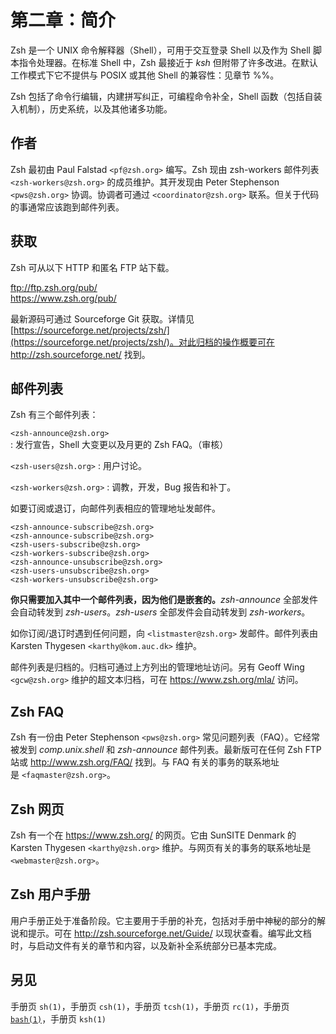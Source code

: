# 第二章：简介

Zsh 是一个 UNIX 命令解释器（Shell），可用于交互登录 Shell 以及作为 Shell 脚本指令处理器。在标准 Shell 中，Zsh 最接近于 _ksh_ 但附带了许多改进。在默认工作模式下它不提供与 POSIX 或其他 Shell 的兼容性：见章节 %%。

Zsh 包括了命令行编辑，内建拼写纠正，可编程命令补全，Shell 函数（包括自装入机制），历史系统，以及其他诸多功能。

## 作者

Zsh 最初由 Paul Falstad `<pf@zsh.org>` 编写。Zsh 现由 zsh-workers 邮件列表 `<zsh-workers@zsh.org>` 的成员维护。其开发现由 Peter Stephenson `<pws@zsh.org>` 协调。协调者可通过 `<coordinator@zsh.org>` 联系。但关于代码的事通常应该跑到邮件列表。

## 获取

Zsh 可从以下 HTTP 和匿名 FTP 站下载。

ftp://ftp.zsh.org/pub/  
https://www.zsh.org/pub/  

最新源码可通过 Sourceforge Git 获取。详情见 [https://sourceforge.net/projects/zsh/](https://sourceforge.net/projects/zsh/)。对此归档的操作概要可在 http://zsh.sourceforge.net/ 找到。

## 邮件列表

Zsh 有三个邮件列表：

`<zsh-announce@zsh.org>`
:   发行宣告，Shell 大变更以及月更的 Zsh FAQ。（审核）

`<zsh-users@zsh.org>`
:   用户讨论。

`<zsh-workers@zsh.org>`
:   调教，开发，Bug 报告和补丁。

如要订阅或退订，向邮件列表相应的管理地址发邮件。

`<zsh-announce-subscribe@zsh.org>`  
`<zsh-announce-subscribe@zsh.org>`  
`<zsh-users-subscribe@zsh.org>`  
`<zsh-workers-subscribe@zsh.org>`  
`<zsh-announce-unsubscribe@zsh.org>`  
`<zsh-users-unsubscribe@zsh.org>`  
`<zsh-workers-unsubscribe@zsh.org>`

**你只需要加入其中一个邮件列表，因为他们是嵌套的。**_zsh-announce_ 全部发件会自动转发到 _zsh-users_。_zsh-users_ 全部发件会自动转发到 _zsh-workers_。

如你订阅/退订时遇到任何问题，向 `<listmaster@zsh.org>` 发邮件。邮件列表由 Karsten Thygesen `<karthy@kom.auc.dk>` 维护。

邮件列表是归档的。归档可通过上方列出的管理地址访问。另有 Geoff Wing `<gcw@zsh.org>` 维护的超文本归档，可在 https://www.zsh.org/mla/ 访问。

## Zsh FAQ

Zsh 有一份由 Peter Stephenson `<pws@zsh.org>` 常见问题列表（FAQ）。它经常被发到 _comp.unix.shell_ 和 _zsh-announce_ 邮件列表。最新版可在任何 Zsh FTP 站或 http://www.zsh.org/FAQ/ 找到。与 FAQ 有关的事务的联系地址是 `<faqmaster@zsh.org>`。

## Zsh 网页

Zsh 有一个在 https://www.zsh.org/ 的网页。它由 SunSITE Denmark 的 Karsten Thygesen `<karthy@zsh.org>` 维护。与网页有关的事务的联系地址是 `<webmaster@zsh.org>`。

## Zsh 用户手册

用户手册正处于准备阶段。它主要用于手册的补充，包括对手册中神秘的部分的解说和提示。可在 http://zsh.sourceforge.net/Guide/ 以现状查看。编写此文档时，与启动文件有关的章节和内容，以及新补全系统部分已基本完成。

## 另见

手册页 `sh(1)`，手册页 `csh(1)`，手册页 `tcsh(1)`，手册页 `rc(1)`，手册页 [`bash(1)`](https://tiswww.case.edu/php/chet/bash/bash.html)，手册页 `ksh(1)`
